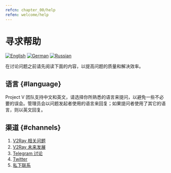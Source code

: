 ```yaml
---
refcn: chapter_00/help
refen: welcome/help
---
```


# 寻求帮助

[![English][1]][2] [![German][3]][4] [![Russian][5]][6]

[1]: ../resources/english.svg
[2]: https://www.v2ray.com/en/welcome/help.html
[3]: ../resources/german.svg
[4]: https://www.v2ray.com/de/welcome/help.html
[5]: ../resources/russian.svg
[6]: https://www.v2ray.com/ru/welcome/help.html

在讨论问题之前请先阅读下面的内容，以提高问题的质量和解决效率。

## 语言 {#language}

Project V 团队支持中文和英文，请选择你所熟悉的语言来提问，以避免一些不必要的误会。管理员会以问题发起者使用的语言来回复；如果提问者使用了其它的语言，则以英文回复。

## 渠道 {#channels}

1. [V2Ray 相关问题](https://github.com/v2ray/v2ray-core/issues)
1. [V2Ray 未来发展](https://github.com/v2ray/planning)
1. [Telegram 讨论](tg.md)
1. [Twitter](https://twitter.com/projectv2ray)
1. [私下联系](pgp.md)
